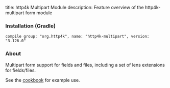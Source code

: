 title: http4k Multipart Module
description: Feature overview of the http4k-multipart form module

### Installation (Gradle)
```compile group: "org.http4k", name: "http4k-multipart", version: "3.126.0"```

### About

Multipart form support for fields and files, including a set of lens extensions for fields/files.

See the [cookbook](/cookbook/multipart_forms/) for example use.
